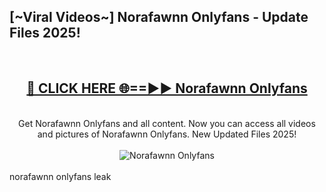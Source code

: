 <h2>[~Viral Videos~] Norafawnn Onlyfans - Update Files 2025!</h2>
<br>
<div align="center">
<h2><a href="https://betterlinks.top/A2PfLJ" rel="nofollow">🔴 CLICK HERE 🌐==►► Norafawnn Onlyfans</a></h2>
<br>
Get Norafawnn Onlyfans and all content. Now you can access all videos and pictures of Norafawnn Onlyfans. New Updated Files 2025!
<br>
<br>
<a href="https://betterlinks.top/A2PfLJ" rel="nofollow" data-target="animated-image.originalLink"><img src="https://i.ibb.co.com/WyWwxjT/player-gif2.gif" alt="Norafawnn Onlyfans" style="max-width: 100%; display: inline-block;" data-target="animated-image.originalImage"></a>
</div>
<br>
norafawnn onlyfans leak
